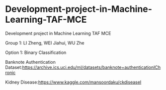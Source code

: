 # Development-project-in-Machine-Learning-TAF-MCE
Development project in Machine Learning TAF MCE


Group 1: LI Zheng, WEI Jiahui, WU Zhe


Option 1:  Binary Classification

Banknote Authentication Dataset:https://archive.ics.uci.edu/ml/datasets/banknote+authenticationIChronic 

Kidney Disease:https://www.kaggle.com/mansoordaku/ckdiseaseI
